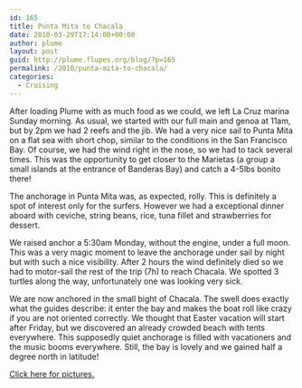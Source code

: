 ```yaml
---
id: 165
title: Punta Mita to Chacala
date: 2010-03-29T17:14:00+00:00
author: plume
layout: post
guid: http://plume.flupes.org/blog/?p=165
permalink: /2010/punta-mita-to-chacala/
categories:
  - Cruising
---
```

After loading Plume with as much food as we could, we left La Cruz marina Sunday morning. As usual, we started with our full main and genoa at 11am, but by 2pm we had 2 reefs and the jib. We had a very nice sail to Punta Mita on a flat sea with short chop, similar to the conditions in the San Francisco Bay. Of course, we had the wind right in the nose, so we had to tack several times. This was the opportunity to get closer to the Marietas (a group a small islands at the entrance of Banderas Bay) and catch a 4-5lbs bonito there!

The anchorage in Punta Mita was, as expected, rolly. This is definitely a spot of interest only for the surfers. However we had a exceptional dinner aboard with ceviche, string beans, rice, tuna fillet and strawberries for dessert.

We raised anchor a 5:30am Monday, without the engine, under a full moon. This was a very magic moment to leave the anchorage under sail by night but with such a nice visibility. After 2 hours the wind definitely died so we had to motor-sail the rest of the trip (7h) to reach Chacala. We spotted 3 turtles along the way, unfortunately one was looking very sick.

We are now anchored in the small bight of Chacala. The swell does exactly what the guides describe: it enter the bay and makes the boat roll like crazy if you are not oriented correctly. We thought that Easter vacation will start after Friday, but we discovered an already crowded beach with tents everywhere. This supposedly quiet anchorage is filled with vacationers and the music booms everywhere. Still, the bay is lovely and we gained half a degree north in latitude!

[Click here for pictures.](http://plume.flupes.org/gallery/?level=album&id=36)